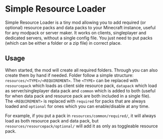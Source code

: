 # Simple Resource Loader
Simple Resource Loader is a tiny mod allowing you to add required (or optional) resource packs and data packs to your Minecraft instance, useful for any modpack or server maker.
It works on clients, singleplayer and dedicated servers, without a single config file. 
You just need to put packs (which can be either a folder or a zip file) in correct place.

## Usage
When started, the mod will create all required folders. Through you can also create them by hand if needed.
Folder follow a simple structure: `resources/<TYPE>/<REQUIREMENT>`. The `<TYPE>` can be replaced with `resourcepack` which loads as client side resource pack,
`datapack` which load as server/singleplayer data pack and `common` which is added to both (useful for when data pack and resource pack are both included in a single file).
The `<REQUIREMENT>` is replaced with `required` for packs that are always loaded and `optional` for ones which you can enable/disable at any time.

For example, if you put a pack in `resources/common/required/`, it will always load as both resource pack and data pack, but `resources/resourcepack/optional/`
will add it as only as toggleable resource pack.
